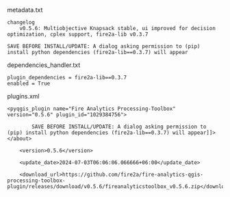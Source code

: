 
metadata.txt

    changelog
        v0.5.6: Multiobjective Knapsack stable, ui improved for decision optimization, cplex support, fire2a-lib v0.3.7

	SAVE BEFORE INSTALL/UPDATE: A dialog asking permission to (pip) install python dependencies (fire2a-lib==0.3.7) will appear

dependencies_handler.txt

	plugin_dependencies = fire2a-lib==0.3.7
    enabled = True

plugins.xml

	<pyqgis_plugin name="Fire Analytics Processing-Toolbox" version="0.5.6" plugin_id="1029384756">

			SAVE BEFORE INSTALL/UPDATE: A dialog asking permission to (pip) install python dependencies (fire2a-lib==0.3.7) will appear]]></about>

		<version>0.5.6</version>

		<update_date>2024-07-03T06:06:06.066666+06:00</update_date>

		<download_url>https://github.com/fire2a/fire-analytics-qgis-processing-toolbox-plugin/releases/download/v0.5.6/fireanalyticstoolbox_v0.5.6.zip</download_url>

